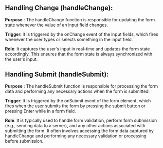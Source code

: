 ## Handling Change (handleChange):

**Purpose** : The handleChange function is responsible for updating the form state whenever the value of an input field changes.

**Trigger**: It is triggered by the onChange event of the input fields, which fires whenever the user types or selects something in the input field.

**Role**: It captures the user's input in real-time and updates the form state accordingly. This ensures that the form state is always synchronized with the user's input.

## Handling Submit (handleSubmit):

**Purpose** : The handleSubmit function is responsible for processing the form data and performing any necessary actions when the form is submitted.

**Trigger**: It is triggered by the onSubmit event of the form element, which fires when the user submits the form by pressing the submit button or pressing Enter while in a form field.

**Role**: It is typically used to handle form validation, perform form submission (e.g., sending data to a server), and any other actions associated with submitting the form. It often involves accessing the form data captured by handleChange and performing any necessary validation or processing before submission.
